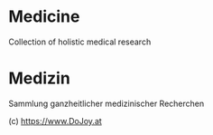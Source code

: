 # Medicine
Collection of holistic medical research

# Medizin
Sammlung ganzheitlicher medizinischer Recherchen


(c) https://www.DoJoy.at

